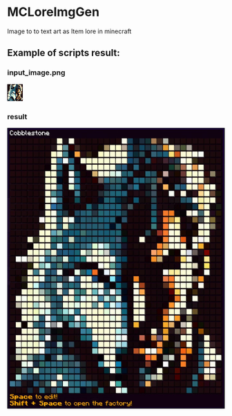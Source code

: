 # MCLoreImgGen
Image to to text art as Item lore in minecraft
## Example of scripts result:
### input_image.png
![img](https://github.com/Sowiastyy/MCLoreImgGen/blob/main/input_img.png)
### result
![img](https://github.com/Sowiastyy/MCLoreImgGen/blob/main/result.png)

